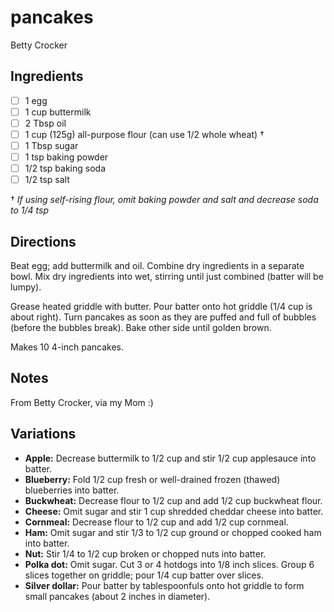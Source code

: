 # pancakes

Betty Crocker

## Ingredients

* [ ] 1 egg
* [ ] 1 cup buttermilk
* [ ] 2 Tbsp oil
* [ ] 1 cup (125g) all-purpose flour (can use 1/2 whole wheat) †
* [ ] 1 Tbsp sugar
* [ ] 1 tsp baking powder
* [ ] 1/2 tsp baking soda
* [ ] 1/2 tsp salt

† _If using self-rising flour, omit baking powder and salt and decrease soda to 1/4 tsp_

## Directions

Beat egg; add buttermilk and oil. Combine dry ingredients in a separate bowl. Mix dry ingredients into wet, stirring until just combined (batter will be lumpy).

Grease heated griddle with butter. Pour batter onto hot griddle (1/4 cup is about right). Turn pancakes as soon as they are puffed and full of bubbles (before the bubbles break). Bake other side until golden brown.

Makes 10 4-inch pancakes.


## Notes

From Betty Crocker, via my Mom :)


## Variations

* **Apple:** Decrease buttermilk to 1/2 cup and stir 1/2 cup applesauce into batter.
* **Blueberry:** Fold 1/2 cup fresh or well-drained frozen (thawed) blueberries into batter.
* **Buckwheat:** Decrease flour to 1/2 cup and add 1/2 cup buckwheat flour.
* **Cheese:** Omit sugar and stir 1 cup shredded cheddar cheese into batter.
* **Cornmeal:** Decrease flour to 1/2 cup and add 1/2 cup cornmeal.
* **Ham:** Omit sugar and stir 1/3 to 1/2 cup ground or chopped cooked ham into batter.
* **Nut:** Stir 1/4 to 1/2 cup broken or chopped nuts into batter.
* **Polka dot:** Omit sugar. Cut 3 or 4 hotdogs into 1/8 inch slices. Group 6 slices together on griddle; pour 1/4 cup batter over slices.
* **Silver dollar:** Pour batter by tablespoonfuls onto hot griddle to form small pancakes (about 2 inches in diameter).
